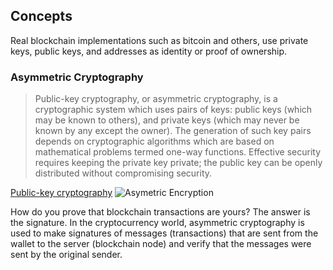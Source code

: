 ## Concepts

Real blockchain implementations such as bitcoin and others, use private keys, public keys, and addresses as identity or proof of ownership.

### Asymmetric Cryptography

> Public-key cryptography, or asymmetric cryptography, is a cryptographic system which uses pairs of keys: public keys (which may be known to others), and private keys (which may never be known by any except the owner). The generation of such key pairs depends on cryptographic algorithms which are based on mathematical problems termed one-way functions. Effective security requires keeping the private key private; the public key can be openly distributed without compromising security.

[Public-key cryptography](https://en.wikipedia.org/wiki/Public-key_cryptography)
![Asymetric Encryption](./AsymetricEncryption.png)

How do you prove that blockchain transactions are yours? The answer is the signature. In the cryptocurrency world, asymmetric cryptography is used to make signatures of messages (transactions) that are sent from the wallet to the server (blockchain node) and verify that the messages were sent by the original sender.
